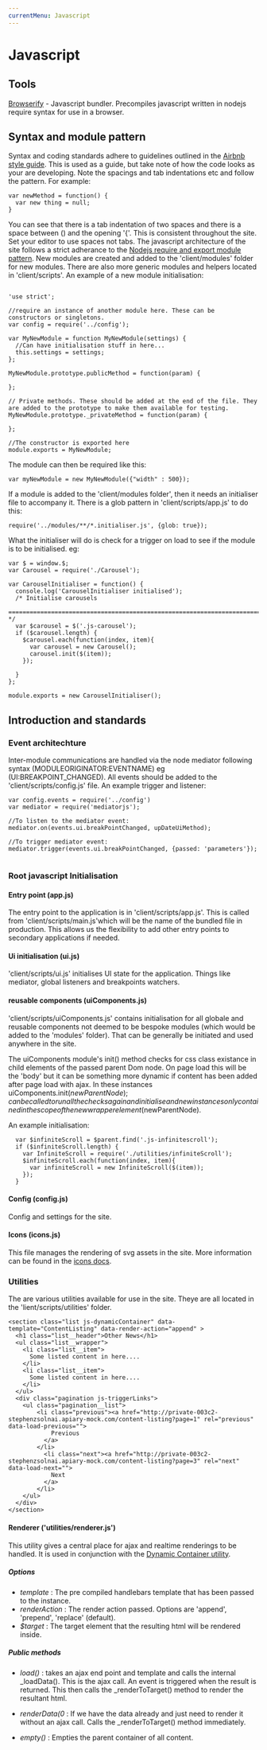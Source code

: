 ```yaml
---
currentMenu: Javascript
---
```


Javascript
============

## Tools
[Browserify](http://browserify.org/) - Javascript bundler. Precompiles javascript written in nodejs require syntax for use in a browser.

## Syntax and module pattern

Syntax and coding standards adhere to guidelines outlined in the [Airbnb style guide](https://github.com/airbnb/javascript#the-javascript-style-guide-guide). This is used as a guide, but take note of how the code looks as your are developing. Note the spacings and tab indentations etc and follow the pattern. For example:
```
var newMethod = function() {
  var new thing = null;
}
```
You can see that there is a tab indentation of two spaces and there is a space between () and the opening '{'. This is consistent throughout the site. Set your editor to use spaces not tabs.
The javascript architecture of the site follows a strict adherance to the [Nodejs require and export module pattern](http://www.sitepoint.com/understanding-module-exports-exports-node-js/). New modules are created and added to the 'client/modules' folder for new modules. There are also more generic modules and helpers located in 'client/scripts'. An example of a new module initialisation:
```

'use strict';

//require an instance of another module here. These can be constructors or singletons.
var config = require('../config');

var MyNewModule = function MyNewModule(settings) {
  //Can have initialisation stuff in here...
  this.settings = settings;
};

MyNewModule.prototype.publicMethod = function(param) {
  
};

// Private methods. These should be added at the end of the file. They are added to the prototype to make them available for testing.
MyNewModule.prototype._privateMethod = function(param) {
  
};

//The constructor is exported here
module.exports = MyNewModule;
```

The module can then be required like this:
```
var myNewModule = new MyNewModule({"width" : 500});
```

If a module is added to the 'client/modules folder', then it needs an initialiser file to accompany it. There is a glob pattern in 'client/scripts/app.js' to do this:
```
require('../modules/**/*.initialiser.js', {glob: true});
```
What the initialiser will do is check for a trigger on load to see if the module is to be initialised. eg:
```
var $ = window.$;
var Carousel = require('./Carousel');

var CarouselInitialiser = function() {
  console.log('CarouselInitialiser initialised');
  /* Initialise carousels
  ========================================================================== */
  var $carousel = $('.js-carousel');
  if ($carousel.length) {
    $carousel.each(function(index, item){
      var carousel = new Carousel();
      carousel.init($(item));
    });
    
  }
};

module.exports = new CarouselInitialiser();
```


## Introduction and standards

### Event architechture
Inter-module communications are handled via the node mediator following syntax (MODULEORIGINATOR:EVENTNAME) eg (UI:BREAKPOINT_CHANGED). All events should be added to the 'client/scripts/config.js' file. An example trigger and listener:

```
var config.events = require('../config')
var mediator = require('mediatorjs');

//To listen to the mediator event:
mediator.on(events.ui.breakPointChanged, upDateUiMethod);

//To trigger mediator event:
mediator.trigger(events.ui.breakPointChanged, {passed: 'parameters'});


```

### Root javascript Initialisation

#### Entry point  (app.js)
The entry point to the application is in 'client/scripts/app.js'. This is called from 'client/scripts/main.js'which will be the name of the bundled file in production. This allows us the flexibility to add other entry points to secondary applications if needed.

#### Ui initialisation (ui.js)
'client/scripts/ui.js' initialises UI state for the application. Things like mediator, global listeners and breakpoints watchers.

#### reusable components (uiComponents.js)
'client/scripts/uiComponents.js' contains initialisation for all globale and reusable components not deemed to be bespoke modules (which would be added to the 'modules' folder). That can be generally be initiated and used anywhere in the site. 

The uiComponents module's init() method checks for css class existance in child elements of the passed parent Dom node. On page load this will be the 'body' but it can be something more dynamic if content has been added after page load with ajax. In these instances uiComponents.init($newParentNode); can be called to run all the checks again and initialise and new instances only contained in the scope of the new wrapper element ($newParentNode).

An example initialisation:

```
  var $infiniteScroll = $parent.find('.js-infinitescroll');
  if ($infiniteScroll.length) {
    var InfiniteScroll = require('./utilities/infiniteScroll');
    $infiniteScroll.each(function(index, item){
      var infiniteScroll = new InfiniteScroll($(item));
    });
  }

```
 
#### Config (config.js)
Config and settings for the site.

#### Icons (icons.js)
This file manages the rendering of svg assets in the site. More information can be found in the [icons docs](frontend/icons.html).







### Utilities
The are various utilities available for use in the site. Theye are all located in the 'lient/scripts/utilities' folder.


```
<section class="list js-dynamicContainer" data-template="ContentListing" data-render-action="append" >
  <h1 class="list__header">Other News</h1>
  <ul class="list__wrapper">
    <li class="list__item">
      Some listed content in here....
    </li>
    <li class="list__item">
      Some listed content in here....
    </li>
  </ul>
  <div class="pagination js-triggerLinks">
    <ul class="pagination__list">
        <li class="previous"><a href="http://private-003c2-stephenzsolnai.apiary-mock.com/content-listing?page=1" rel="previous" data-load-previous="">
            Previous
          </a>
        </li>
          <li class="next"><a href="http://private-003c2-stephenzsolnai.apiary-mock.com/content-listing?page=3" rel="next" data-load-next="">
            Next
          </a>
        </li>
    </ul>
  </div>
</section>
```

<a name="renderer"></a>
#### Renderer ('utilities/renderer.js')
This utility gives a central place for ajax and realtime renderings to be handled. It is used in conjunction with the [Dynamic Container utility](#dynamicContainer).

##### Options

- *template* : The pre compiled handlebars template that has been passed to the instance.
- *renderAction* : The render action passed. Options are 'append', 'prepend', 'replace' (default).
- *$target* : The target element that the resulting html will be rendered inside.

##### Public methods
- *load()* : takes an ajax end point and template and calls the internal _loadData(). This is the ajax call. An event is triggered when the result is returned. This then calls the _renderToTarget() method to render the resultant html.

- *renderData(0* : If we have the data already and just need to render it without an ajax call. Calls the _renderToTarget() method immediately.

- *empty()* : Empties the parent container of all content. 



